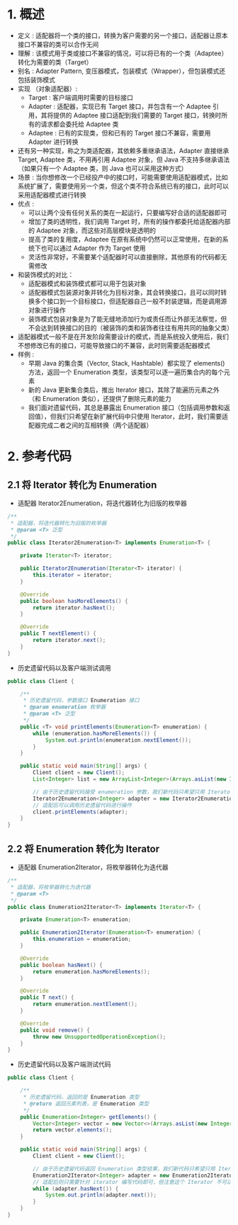 


# 1. 概述

- 定义 : 适配器将一个类的接口，转换为客户需要的另一个接口，适配器让原本接口不兼容的类可以合作无间
- 理解 : 该模式用于类或接口不兼容的情况，可以将已有的一个类（Adaptee）转化为需要的类（Target）
- 别名 : Adapter Pattern, 变压器模式，包装模式（Wrapper），但包装模式还包括装饰模式
- 实现 （对象适配器）: 
    - Target : 客户端调用时需要的目标接口
    - Adapter : 适配器，实现已有 Target 接口，并包含有一个 Adaptee 引用，其将提供的 Adaptee 接口适配到我们需要的  Target 接口，转换时所有的请求都会委托给 Adaptee 类
    - Adaptee : 已有的实现类，但和已有的 Target 接口不兼容，需要用 Adapter 进行转换
- 还有另一种实现，称之为类适配器，其依赖多重继承语法，Adapter 直接继承 Target, Adaptee 类，不用再引用 Adaptee 对象，但 Java 不支持多继承语法（如果只有一个 Adaptee 类，则 Java 也可以采用这种方式）
- 场景 : 当你想修改一个已经投产中的接口时，可能需要使用适配器模式，比如系统扩展了，需要使用另一个类，但这个类不符合系统已有的接口，此时可以采用适配器模式进行转换
- 优点 : 
    - 可以让两个没有任何关系的类在一起运行，只要编写好合适的适配器即可
    - 增加了类的透明性，我们调用 Target 时，所有的操作都委托给适配器内部的 Adaptee 对象，而这些对高层模块是透明的
    - 提高了类的复用度，Adaptee 在原有系统中仍然可以正常使用，在新的系统下也可以通过 Adapter 作为 Target 使用
    - 灵活性非常好，不需要某个适配器时可以直接删除，其他原有的代码都无需修改
- 和装饰模式的对比：
    - 适配器模式和装饰模式都可以用于包装对象
    - 适配器模式包装源对象并转化为目标对象，其会转换接口，且可以同时转换多个接口到一个目标接口，但适配器自己一般不封装逻辑，而是调用源对象进行操作
    - 装饰模式包装对象是为了能无缝地添加行为或责任而让外部无法察觉，但不会达到转换接口的目的（被装饰的类和装饰者往往有用共同的抽象父类）
- 适配器模式一般不是在开发阶段需要设计的模式，而是系统投入使用后，我们不想修改已有的接口，可能导致接口的不兼容，此时则需要适配器模式
- 样例 : 
    - 早期 Java 的集合类（Vector, Stack, Hashtable）都实现了 elements() 方法，返回一个 Enumeration 类型，该类型可以逐一遍历集合内的每个元素
    - 新的 Java 更新集合类后，推出 Iterator 接口，其除了能遍历元素之外（和 Enumeration 类似），还提供了删除元素的能力
    - 我们面对遗留代码，其总是暴露出 Enumeration 接口（包括调用参数和返回值），但我们只希望在新扩展代码中只使用 Iterator，此时，我们需要适配器完成二者之间的互相转换（两个适配器）

# 2. 参考代码


## 2.1 将 Iterator 转化为 Enumeration

- 适配器 Iterator2Enumeration，将迭代器转化为旧版的枚举器

```java
/**
 * 适配器，将迭代器转化为旧版的枚举器
 * @param <T> 泛型
 */
public class Iterator2Enumeration<T> implements Enumeration<T> {

    private Iterator<T> iterator;

    public Iterator2Enumeration(Iterator<T> iterator) {
        this.iterator = iterator;
    }

    @Override
    public boolean hasMoreElements() {
        return iterator.hasNext();
    }

    @Override
    public T nextElement() {
        return iterator.next();
    }
}
```
- 历史遗留代码以及客户端测试调用
```java
public class Client {

    /**
     * 历史遗留代码，参数接口 Enumeration 接口
     * @param enumeration 枚举器
     * @param <T> 泛型
     */
    public <T> void printElements(Enumeration<T> enumeration) {
        while (enumeration.hasMoreElements()) {
            System.out.println(enumeration.nextElement());
        }
    }

    public static void main(String[] args) {
        Client client = new Client();
        List<Integer> list = new ArrayList<Integer>(Arrays.asList(new Integer[]{1, 2, 3, 4, 5}));

        // 由于历史遗留代码接受 enumeration 参数，我们新代码只希望只用 Iterator，因此需要将 Iterator 转化到 Enumeration
        Iterator2Enumeration<Integer> adapter = new Iterator2Enumeration<>(list.iterator());
        // 适配后可以调用历史遗留代码进行操作
        client.printElements(adapter);
    }
}
```

## 2.2 将 Enumeration 转化为 Iterator


- 适配器 Enumeration2Iterator，将枚举器转化为迭代器
```java
/**
 * 适配器，将枚举器转化为迭代器
 * @param <T>
 */
public class Enumeration2Iterator<T> implements Iterator<T> {

    private Enumeration<T> enumeration;

    public Enumeration2Iterator(Enumeration<T> enumeration) {
        this.enumeration = enumeration;
    }

    @Override
    public boolean hasNext() {
        return enumeration.hasMoreElements();
    }

    @Override
    public T next() {
        return enumeration.nextElement();
    }

    @Override
    public void remove() {
        throw new UnsupportedOperationException();
    }
}
```

- 历史遗留代码以及客户端测试代码
```java
public class Client {

    /**
     * 历史遗留代码，返回的是 Enumeration 类型
     * @return 返回元素列表，是 Enumeration 类型
     */
    public Enumeration<Integer> getElements() {
        Vector<Integer> vector = new Vector<>(Arrays.asList(new Integer[]{1,2,3,4,5}));
        return vector.elements();
    }

    public static void main(String[] args) {
        Client client = new Client();

        // 由于历史遗留代码返回 Enumeration 类型结果，我们新代码只希望只用 Iterator，因此需要将 Enumeration 转化到 Iterator
        Enumeration2Iterator<Integer> adapter = new Enumeration2Iterator<>(client.getElements());
        // 适配后则只需要针对 iterator 编写代码即可，但注意这个 Iterator 不可以删除元素就好
        while (adapter.hasNext()) {
            System.out.println(adapter.next());
        }
    }
}
```